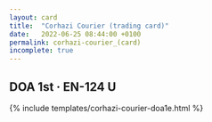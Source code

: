 ```yaml
---
layout: card
title:  "Corhazi Courier (trading card)"
date:   2022-06-25 08:44:00 +0100
permalink: corhazi-courier_(card)
incomplete: true
---
```


## DOA 1st &middot; EN-124 U

{% include templates/corhazi-courier-doa1e.html %}
